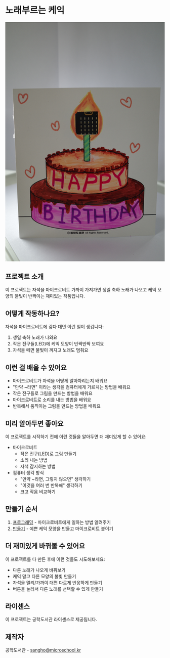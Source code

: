 # 노래부르는 케익
![노래부르는 케익](/img/image_happybirthday.JPG)
## 프로젝트 소개
이 프로젝트는 자석을 마이크로비트 가까이 가져가면 생일 축하 노래가 나오고 케익 모양의 불빛이 반짝이는 재미있는 작품입니다. 

## 어떻게 작동하나요?
자석을 마이크로비트에 갖다 대면 이런 일이 생깁니다:
1. 생일 축하 노래가 나와요
2. 작은 전구들(LED)에 케익 모양이 반짝반짝 보여요
3. 자석을 떼면 불빛이 꺼지고 노래도 멈춰요

## 이런 걸 배울 수 있어요
- 마이크로비트가 자석을 어떻게 알아차리는지 배워요
- "만약 ~라면" 이라는 생각을 컴퓨터에게 가르치는 방법을 배워요
- 작은 전구들로 그림을 만드는 방법을 배워요
- 마이크로비트로 소리를 내는 방법을 배워요
- 반복해서 움직이는 그림을 만드는 방법을 배워요

## 미리 알아두면 좋아요
이 프로젝트를 시작하기 전에 이런 것들을 알아두면 더 재미있게 할 수 있어요:
- 마이크로비트 
    - 작은 전구(LED)로 그림 만들기
    - 소리 내는 방법
    - 자석 감지하는 방법
- 컴퓨터 생각 방식 
    - "만약 ~라면, 그렇지 않으면" 생각하기
    - "이것을 여러 번 반복해" 생각하기
    - 크고 작음 비교하기

## 만들기 순서  
1. [프로그래밍](/code-file.md) - 마이크로비트에게 일하는 방법 알려주기
2. [만들기](/make-file.md) - 예쁜 케익 모양을 만들고 마이크로비트 붙이기

## 더 재미있게 바꿔볼 수 있어요
이 프로젝트를 다 만든 후에 이런 것들도 시도해보세요:
- 다른 노래가 나오게 바꿔보기
- 케익 말고 다른 모양의 불빛 만들기
- 자석을 멀리/가까이 대면 다르게 반응하게 만들기
- 버튼을 눌러서 다른 노래를 선택할 수 있게 만들기

## 라이센스 
이 프로젝트는 공학도서관 라이센스로 제공됩니다.

## 제작자
공학도서관 - sangho@microschool.kr
